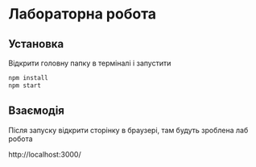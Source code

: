 # Лабораторна робота

## Установка

Відкрити головну папку в терміналі і запустити

```bash
npm install
npm start
```
## Взаємодія
Після запуску відкрити сторінку в браузері, там будуть зроблена лаб робота

http://localhost:3000/